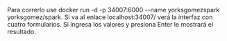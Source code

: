 Para correrlo use docker run -d -p 34007:6000 --name yorksgomezspark yorksgomez/spark.
Si va al enlace localhost:34007/ verá la interfaz con cuatro formularios. Si ingresa los valores y presiona Enter le mostrará el resultado.

